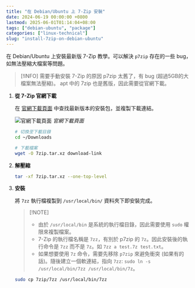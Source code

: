 ```yaml
---
title: "在 Debian/Ubuntu 上 7-Zip 安裝"
date: 2024-06-19 00:00:00 +0800
lastmod: 2025-06-01T01:14:04+08:00
tags: ["debian-ubuntu", "package"]
categories: ["linux-technical"]
slug: "install-7zip-on-debian-ubuntu"
---
```


在 Debian/Ubuntu 上安裝最新版 7-Zip 教學。可以解決 `p7zip` 存在的一些 bug，如無法壓縮大檔案等問題。

<!--more-->

>  [!INFO] 需要手動安裝 7-Zip 的原因
>  p7zip 太舊了，有 bug (超過5GB的大檔案無法壓縮)。
>  apt 中的 7zip 也是舊版，因此需要從官網下載。

1. **從 7-Zip 官網下載**
    
    在 [官網下載頁面](https://www.7-zip.org/download.html) 中查找最新版本的安裝包，並複製下載連結。
    
    ![官網下載頁面](https://cdn.rxchi1d.me/inktrace-files/Linux_Related/2024-06-19-Install_7-Zip_on_Debian_Ubuntu/image-01.png)
    _官網下載頁面_
    
    ```bash
    # 切換至下載目錄
    cd ~/Downloads

	# 下載檔案
    wget -O 7zip.tar.xz download-link
    ```
    
2. **解壓縮**
    
    ```bash
    tar -xf 7zip.tar.xz --one-top-level
    ```
    
3. **安裝**

	將 `7zz` 執行檔複製到 `/usr/local/bin/` 資料夾下即安裝完成。
	
	>  [!NOTE] 
	> - 由於 `/usr/local/bin`  是系統的執行檔目錄，因此需要使用 `sudo` 權限來複製檔案。
	> - 7-Zip 的執行檔名稱是 `7zz`，有別於 p7zip 的 `7z`。因此安裝後的執行命令是 `7zz` 而不是 `7z`。如 `7zz a test.7z test.txt`。
	> - 如果想要使用 `7z` 命令，需要先移除 `p7zip` 來避免衝突 (如果有的話)。隨後建立一個軟連結，指向 `7zz`: `sudo ln -s /usr/local/bin/7zz /usr/local/bin/7z`。


    ```bash   
    sudo cp 7zip/7zz /usr/local/bin/7zz
    ```
